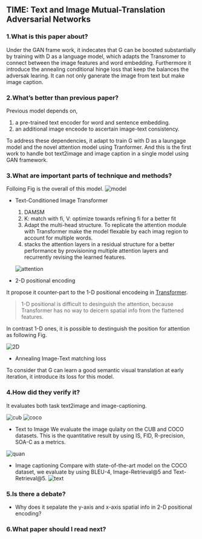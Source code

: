 ## TIME: Text and Image Mutual-Translation Adversarial Networks

### 1.What is this paper about?

Under the GAN frame work, it indecates that G can be boosted substantially by training with D as a language model, which adapts the Transromer to connect between the image features and word embedding.
Furthermore it introduce the annealing conditional hinge loss that keep the balances the adversak learing.
It can not only ganerate the image from text but make image caption.

### 2.What’s better than previous paper? 

Previous model depends on,
1. a pre-trained text encoder for word and sentence embedding.
1. an additional image enceode to ascertain image-text consistency.

To address these dependencies, it adapt to train G with D as a laungage model and the novel attention model using Tranformer.
And this is the first work to handle bot text2image and image caption in a single model using GAN framework.

### 3.What are important parts of technique and methods?
Folloing Fig is the overall of this model.
![model](../../../../img/TIME_model.jpg) 

- Text-Conditioned Image Transformer

    1. DAMSM
    1. K: match with fi, V: optimize towards refining fi for a better fit 
    1. Adapt the multi-head structure. To replicate the attention module with Transformer make the model flexable by each imag region to account for multiple words.
    1. stacks the attention layers in a residual structure for a better performance by provisioning multiple attention layers and recurrently revising the learned features.

    ![attention](../../../../img/TIME_attention.jpg) 

- 2-D positional encoding

It propose it counter-part to the 1-D positional encodeing in [Transformer](https://arxiv.org/pdf/1706.03762.pdf).
> 1-D positional is difficult to desinguish the attention, because Transformer has no way to deicern spatial info from the flattened features. 

In contrast 1-D ones, it is possible to destinguish the position for attention as following Fig.

![2D](../../../../img/TIME_2D.jpg)

- Annealing Image-Text matching loss

To consider that G can learn a good semantic visual translation at early iteration, it introduce its loss for this model.

### 4.How did they verify it?

It evaluates both task text2image and image-captioning.

![cub](../../../../img/TIME_cub.jpg)
![coco](../../../../img/TIME_coco.jpg)

- Text to Image
We evaluate the image qulaity on the CUB and COCO datasets.
This is the quantitative result by using IS, FID, R-precision, SOA-C as a metrics.

![quan](../../../../img/TIME_quan.jpg)

- Image captioning
Compare with state-of-the-art model on the COCO dataset, we evaluate by using BLEU-4, Image-Retrieval@5 and Text-Retrieval@5.
![text](../../../../img/TIME_text.jpg)

### 5.Is there a debate?

* Why does it sepalate the y-axis and x-axis spatial info in 2-D positional encoding?

### 6.What paper should I read next?



